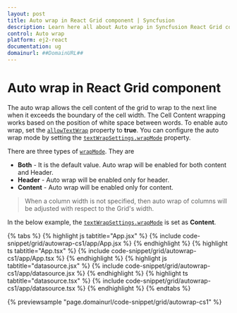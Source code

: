 ```yaml
---
layout: post
title: Auto wrap in React Grid component | Syncfusion
description: Learn here all about Auto wrap in Syncfusion React Grid component of Syncfusion Essential JS 2 and more.
control: Auto wrap 
platform: ej2-react
documentation: ug
domainurl: ##DomainURL##
---
```


# Auto wrap in React Grid component

The auto wrap allows the cell content of the grid to wrap to the next line when it exceeds the boundary of the cell width. The Cell Content wrapping works based on the position of white space between words.
To enable auto wrap, set the [`allowTextWrap`](https://ej2.syncfusion.com/angular/documentation/api/grid/#allowtextwrap) property to **true**.
You can configure the auto wrap mode by setting the [`textWrapSettings.wrapMode`](https://ej2.syncfusion.com/angular/documentation/api/grid/textWrapSettings/#wrapmode) property.

There are three types of [`wrapMode`](https://ej2.syncfusion.com/angular/documentation/api/grid/textWrapSettings/#wrapmode). They are

* **Both** - It is the default value. Auto wrap will be enabled for both content and Header.
* **Header** - Auto wrap will be enabled only for header.
* **Content** - Auto wrap will be enabled only for content.

> When a column width is not specified, then auto wrap of columns will be adjusted with respect to the Grid's width.

In the below example, the [`textWrapSettings.wrapMode`](https://ej2.syncfusion.com/angular/documentation/api/grid/textWrapSettings/#wrapmode) is set as **Content**.

{% tabs %}
{% highlight js tabtitle="App.jsx" %}
{% include code-snippet/grid/autowrap-cs1/app/App.jsx %}
{% endhighlight %}
{% highlight ts tabtitle="App.tsx" %}
{% include code-snippet/grid/autowrap-cs1/app/App.tsx %}
{% endhighlight %}
{% highlight js tabtitle="datasource.jsx" %}
{% include code-snippet/grid/autowrap-cs1/app/datasource.jsx %}
{% endhighlight %}
{% highlight ts tabtitle="datasource.tsx" %}
{% include code-snippet/grid/autowrap-cs1/app/datasource.tsx %}
{% endhighlight %}
{% endtabs %}

 {% previewsample "page.domainurl/code-snippet/grid/autowrap-cs1" %}